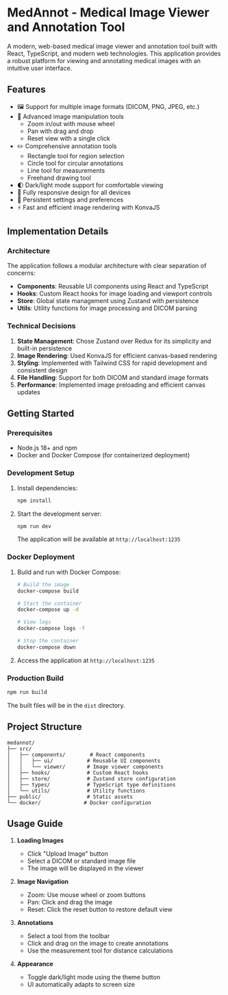 # MedAnnot - Medical Image Viewer and Annotation Tool

A modern, web-based medical image viewer and annotation tool built with React, TypeScript, and modern web technologies. This application provides a robust platform for viewing and annotating medical images with an intuitive user interface.

## Features

- 🖼️ Support for multiple image formats (DICOM, PNG, JPEG, etc.)
- 🎨 Advanced image manipulation tools
  - Zoom in/out with mouse wheel
  - Pan with drag and drop
  - Reset view with a single click
- ✏️ Comprehensive annotation tools
  - Rectangle tool for region selection
  - Circle tool for circular annotations
  - Line tool for measurements
  - Freehand drawing tool
- 🌓 Dark/light mode support for comfortable viewing
- 📱 Fully responsive design for all devices
- 💾 Persistent settings and preferences
- ⚡ Fast and efficient image rendering with KonvaJS

## Implementation Details

### Architecture

The application follows a modular architecture with clear separation of concerns:

- **Components**: Reusable UI components using React and TypeScript
- **Hooks**: Custom React hooks for image loading and viewport controls
- **Store**: Global state management using Zustand with persistence
- **Utils**: Utility functions for image processing and DICOM parsing

### Technical Decisions

1. **State Management**: Chose Zustand over Redux for its simplicity and built-in persistence
2. **Image Rendering**: Used KonvaJS for efficient canvas-based rendering
3. **Styling**: Implemented with Tailwind CSS for rapid development and consistent design
4. **File Handling**: Support for both DICOM and standard image formats
5. **Performance**: Implemented image preloading and efficient canvas updates

## Getting Started

### Prerequisites

- Node.js 18+ and npm
- Docker and Docker Compose (for containerized deployment)

### Development Setup

1. Install dependencies:
   ```bash
   npm install
   ```

2. Start the development server:
   ```bash
   npm run dev
   ```

   The application will be available at `http://localhost:1235`

### Docker Deployment

1. Build and run with Docker Compose:
   ```bash
   # Build the image
   docker-compose build

   # Start the container
   docker-compose up -d

   # View logs
   docker-compose logs -f

   # Stop the container
   docker-compose down
   ```

2. Access the application at `http://localhost:1235`

### Production Build

```bash
npm run build
```

The built files will be in the `dist` directory.

## Project Structure

```
medannot/
├── src/
│   ├── components/        # React components
│   │   ├── ui/           # Reusable UI components
│   │   └── viewer/       # Image viewer components
│   ├── hooks/            # Custom React hooks
│   ├── store/            # Zustand store configuration
│   ├── types/            # TypeScript type definitions
│   └── utils/            # Utility functions
├── public/               # Static assets
└── docker/              # Docker configuration
```

## Usage Guide

1. **Loading Images**
   - Click "Upload Image" button
   - Select a DICOM or standard image file
   - The image will be displayed in the viewer

2. **Image Navigation**
   - Zoom: Use mouse wheel or zoom buttons
   - Pan: Click and drag the image
   - Reset: Click the reset button to restore default view

3. **Annotations**
   - Select a tool from the toolbar
   - Click and drag on the image to create annotations
   - Use the measurement tool for distance calculations

4. **Appearance**
   - Toggle dark/light mode using the theme button
   - UI automatically adapts to screen size

